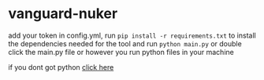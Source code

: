 # vanguard-nuker

add your token in config.yml, run `pip install -r requirements.txt` to install the dependencies needed for the tool and run `python main.py` or double click the main.py file or however you run python files in your machine

if you dont got python [click here](https://www.python.org/downloads/)
